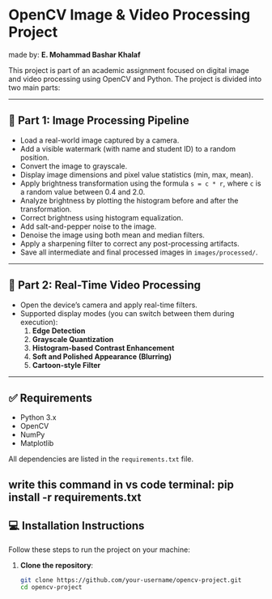 # OpenCV Image & Video Processing Project
made by: **E. Mohammad Bashar Khalaf**

This project is part of an academic assignment focused on digital image and video processing using OpenCV and Python. The project is divided into two main parts:

---

## 📸 Part 1: Image Processing Pipeline

- Load a real-world image captured by a camera.
- Add a visible watermark (with name and student ID) to a random position.
- Convert the image to grayscale.
- Display image dimensions and pixel value statistics (min, max, mean).
- Apply brightness transformation using the formula `s = c * r`, where `c` is a random value between 0.4 and 2.0.
- Analyze brightness by plotting the histogram before and after the transformation.
- Correct brightness using histogram equalization.
- Add salt-and-pepper noise to the image.
- Denoise the image using both mean and median filters.
- Apply a sharpening filter to correct any post-processing artifacts.
- Save all intermediate and final processed images in `images/processed/`.

---

## 🎥 Part 2: Real-Time Video Processing

- Open the device’s camera and apply real-time filters.
- Supported display modes (you can switch between them during execution):
  1. **Edge Detection**
  2. **Grayscale Quantization**
  3. **Histogram-based Contrast Enhancement**
  4. **Soft and Polished Appearance (Blurring)**
  5. **Cartoon-style Filter**

---

## ✅ Requirements

- Python 3.x
- OpenCV
- NumPy
- Matplotlib

All dependencies are listed in the `requirements.txt` file.

write this command in vs code terminal:
 pip install -r requirements.txt
---

## 💻 Installation Instructions

Follow these steps to run the project on your machine:

1. **Clone the repository**:
   ```bash
   git clone https://github.com/your-username/opencv-project.git
   cd opencv-project

